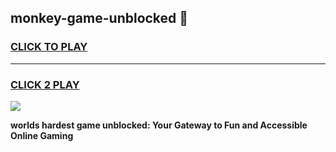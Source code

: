 
## monkey-game-unblocked 👋
<h3>
<a href="https://premium.freeplayer.one?title=monkey-game-unblocked&ref=14F">CLICK TO PLAY</a></h3>
<hr>

<h3>
<a href="https://premium.freeplayer.one?title=monkey-game-unblocked&ref=14F">CLICK 2 PLAY</a>
  
</h3>

<a href="https://premium.freeplayer.one?title=monkey-game-unblocked&ref=12F/"><img src="https://clearcache.store/games.png"></a>


**worlds hardest game unblocked: Your Gateway to Fun and Accessible Online Gaming**
